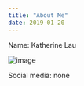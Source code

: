 ```yaml
---
title: "About Me"
date: 2019-01-20
---
```


Name: Katherine Lau

![image](https://user-images.githubusercontent.com/84082331/119583986-c2265180-bd95-11eb-9027-f861102c67f4.png)

Social media: none
